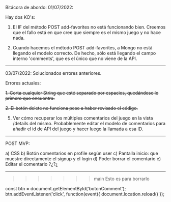 Bitácora de abordo:
01/07/2022:

Hay dos KO's:

1. El IF del método POST add-favorites no está funcionando bien. Creemos que el fallo está en que cree que siempre es el mismo juego y no hace nada.

2. Cuando hacemos el método POST add-favorites, a Mongo no está llegando el modelo correcto. De hecho, sólo está llegando el campo interno 'comments', que es el único que no viene de la API.

---

03/07/2022:
Solucionados errores anteriores.

Errores actuales:

~~1. Corta cualquier String que esté separado por espacios, quedándose lo primero que encuentra.~~

~~2. El botón delete no funciona pese a haber revisado el código.~~



5. Ver cómo recuperar los múltiples comentarios del juego en la vista /details del mismo.
   Probablemente editar el modelo de comentarios para añadir el id de API del juego y hacer luego la llamada a esa ID.

---

POST MVP:

a) CSS
b) Botón comentarios en profile según user
c) Pantalla inicio: que muestre directamente el signup y el login
d) Poder borrar el comentario
e) Editar el comentario ?¿?¿

---

> > > > > > > main
> > > > > > > Esto es para borrarlo

const btn = document.getElementById('botonComment');
btn.addEventListener('click', function(event){
  document.location.reload()
});